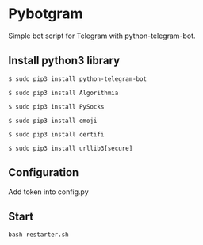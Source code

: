 # Pybotgram

Simple bot script for Telegram with python-telegram-bot.

## Install python3 library

`$ sudo pip3 install python-telegram-bot`

`$ sudo pip3 install Algorithmia`

`$ sudo pip3 install PySocks`

`$ sudo pip3 install emoji`

`$ sudo pip3 install certifi`

`$ sudo pip3 install urllib3[secure]`

## Configuration

Add token into config.py

## Start

`bash restarter.sh`